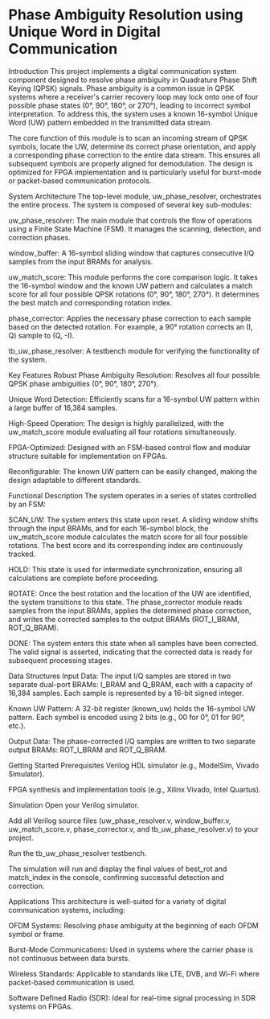 # Phase Ambiguity Resolution using Unique Word in Digital Communication
Introduction
This project implements a digital communication system component designed to resolve phase ambiguity in Quadrature Phase Shift Keying (QPSK) signals. Phase ambiguity is a common issue in QPSK systems where a receiver's carrier recovery loop may lock onto one of four possible phase states (0°, 90°, 180°, or 270°), leading to incorrect symbol interpretation. To address this, the system uses a known 16-symbol Unique Word (UW) pattern embedded in the transmitted data stream.

The core function of this module is to scan an incoming stream of QPSK symbols, locate the UW, determine its correct phase orientation, and apply a corresponding phase correction to the entire data stream. This ensures all subsequent symbols are properly aligned for demodulation. The design is optimized for FPGA implementation and is particularly useful for burst-mode or packet-based communication protocols.

System Architecture
The top-level module, uw_phase_resolver, orchestrates the entire process. The system is composed of several key sub-modules:

uw_phase_resolver: The main module that controls the flow of operations using a Finite State Machine (FSM). It manages the scanning, detection, and correction phases.

window_buffer: A 16-symbol sliding window that captures consecutive I/Q samples from the input BRAMs for analysis.

uw_match_score: This module performs the core comparison logic. It takes the 16-symbol window and the known UW pattern and calculates a match score for all four possible QPSK rotations (0°, 90°, 180°, 270°). It determines the best match and corresponding rotation index.

phase_corrector: Applies the necessary phase correction to each sample based on the detected rotation. For example, a 90° rotation corrects an (I, Q) sample to (Q, -I).

tb_uw_phase_resolver: A testbench module for verifying the functionality of the system.

Key Features
Robust Phase Ambiguity Resolution: Resolves all four possible QPSK phase ambiguities (0°, 90°, 180°, 270°).

Unique Word Detection: Efficiently scans for a 16-symbol UW pattern within a large buffer of 16,384 samples.

High-Speed Operation: The design is highly parallelized, with the uw_match_score module evaluating all four rotations simultaneously.

FPGA-Optimized: Designed with an FSM-based control flow and modular structure suitable for implementation on FPGAs.

Reconfigurable: The known UW pattern can be easily changed, making the design adaptable to different standards.

Functional Description
The system operates in a series of states controlled by an FSM:

SCAN_UW: The system enters this state upon reset. A sliding window shifts through the input BRAMs, and for each 16-symbol block, the uw_match_score module calculates the match score for all four possible rotations. The best score and its corresponding index are continuously tracked.

HOLD: This state is used for intermediate synchronization, ensuring all calculations are complete before proceeding.

ROTATE: Once the best rotation and the location of the UW are identified, the system transitions to this state. The phase_corrector module reads samples from the input BRAMs, applies the determined phase correction, and writes the corrected samples to the output BRAMs (ROT_I_BRAM, ROT_Q_BRAM).

DONE: The system enters this state when all samples have been corrected. The valid signal is asserted, indicating that the corrected data is ready for subsequent processing stages.

Data Structures
Input Data: The input I/Q samples are stored in two separate dual-port BRAMs: I_BRAM and Q_BRAM, each with a capacity of 16,384 samples. Each sample is represented by a 16-bit signed integer.

Known UW Pattern: A 32-bit register (known_uw) holds the 16-symbol UW pattern. Each symbol is encoded using 2 bits (e.g., 00 for 0°, 01 for 90°, etc.).

Output Data: The phase-corrected I/Q samples are written to two separate output BRAMs: ROT_I_BRAM and ROT_Q_BRAM.

Getting Started
Prerequisites
Verilog HDL simulator (e.g., ModelSim, Vivado Simulator).

FPGA synthesis and implementation tools (e.g., Xilinx Vivado, Intel Quartus).

Simulation
Open your Verilog simulator.

Add all Verilog source files (uw_phase_resolver.v, window_buffer.v, uw_match_score.v, phase_corrector.v, and tb_uw_phase_resolver.v) to your project.

Run the tb_uw_phase_resolver testbench.

The simulation will run and display the final values of best_rot and match_index in the console, confirming successful detection and correction.

Applications
This architecture is well-suited for a variety of digital communication systems, including:

OFDM Systems: Resolving phase ambiguity at the beginning of each OFDM symbol or frame.

Burst-Mode Communications: Used in systems where the carrier phase is not continuous between data bursts.

Wireless Standards: Applicable to standards like LTE, DVB, and Wi-Fi where packet-based communication is used.

Software Defined Radio (SDR): Ideal for real-time signal processing in SDR systems on FPGAs.

